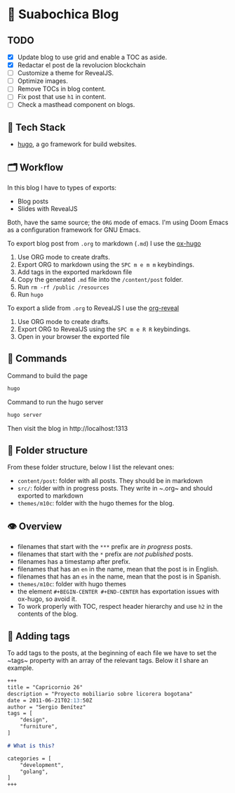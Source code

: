 # 📝 Suabochica Blog

## TODO

- [x] Update blog to use grid and enable a TOC as aside.
- [x] Redactar el post de la revolucion blockchain
- [ ] Customize a theme for RevealJS.
- [ ] Optimize images.
- [ ] Remove TOCs in blog content.
- [ ] Fix post that use `h1` in content.
- [ ] Check a masthead component on blogs.

## 🧰 Tech Stack

- [hugo](https://gohugo.io/getting-started/quick-start/), a go framework for build websites.

## 🗂 Workflow

In this blog I have to types of exports:

- Blog posts
- Slides with RevealJS

Both, have the same source; the `ORG` mode of emacs. I'm using Doom Emacs as a configuration framework for GNU Emacs.

To export blog post from `.org` to markdown (`.md`) I use the [ox-hugo](https://ox-hugo.scripter.co/)

1. Use ORG mode to create drafts.
2. Export ORG to markdown using the `SPC m e m m` keybindings.
3. Add tags in the exported markdown file
4. Copy the generated `.md` file into the `/content/post` folder.
5. Run `rm -rf /public /resources`
6. Run `hugo`

To export a slide from `.org` to RevealJS I use the [org-reveal](https://alexshroyer.com/posts/2021-08-13-Org-Reveal.html)

1. Use ORG mode to create drafts.
2. Export ORG to RevealJS using the `SPC m e R R` keybindings.
3. Open in your browser the exported file

## 🚀 Commands

Command to build the page

```sh
hugo
```

Command to run the hugo server

```sh
hugo server
```

Then visit the blog in http://localhost:1313

## 📁  Folder structure

From these folder structure, below I list the relevant ones:

- `content/post`: folder with all posts. They should be in markdown
- `src/`: folder with in progress posts. They write in ~.org~ and should exported to markdown
- `themes/m10c`: folder with the hugo themes for the blog.

## 👁️‍ Overview

- filenames that start with the `***` prefix are _in progress_ posts.
- filenames that start with the `*` prefix are _not published_ posts.
- filenames has a timestamp after prefix.
- filenames that has an `en` in the name, mean that the post is in English.
- filenames that has an `es` in the name, mean that the post is in Spanish.
- `themes/m10c`: folder with hugo themes
- the element `#+BEGIN-CENTER #+END-CENTER` has exportation issues with ox-hugo, so avoid it.
- To work properly with TOC, respect header hierarchy and use `h2` in the contents of the blog.

## 🔖 Adding tags

To add tags to the posts, at the beginning of each file we have to set the ~tags~ property with an array of the relevant tags. Below it I share an example.

``` markdown
+++
title = "Capricornio 26"
description = "Proyecto mobiliario sobre licorera bogotana"
date = 2011-06-21T02:13:50Z
author = "Sergio Benítez"
tags = [
    "design",
    "furniture",
]

# What is this?

categories = [ 
    "development",
    "golang",
]
+++
```
